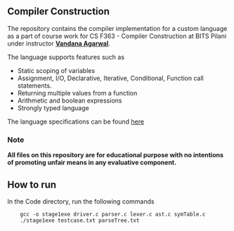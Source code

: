 ## Compiler Construction

The repository contains the compiler implementation for a custom language as a part of course work for CS F363 - Compiler Construction at BITS Pilani under instructor [**Vandana Agarwal**](https://universe.bits-pilani.ac.in/pilani/vandana/profile).

The language supports features such as 
- Static scoping of variables
- Assignment, I/O, Declarative, Iterative, Conditional, Function call statements.
- Returning multiple values from a function
- Arithmetic and boolean expressions
- Strongly typed language

The language specifications can be found [here](./Language-specifications.pdf)

### Note

**All files on this repository are for educational purpose with no intentions of promoting unfair means in any evaluative component.**

## How to run

In the Code directory, run the following commands

```
    gcc -o stage1exe driver.c parser.c lexer.c ast.c symTable.c
    ./stage1exe testcase.txt parseTree.txt
```
